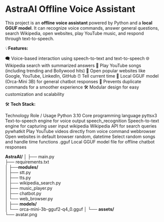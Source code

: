 # AstraAI Offline Voice Assistant

This project is an **offline voice assistant** powered by Python and a **local GGUF model**. It can recognize voice commands, answer general questions, search Wikipedia, open websites, play YouTube music, and respond through text-to-speech.


💡**Features:**

🗨️ Voice-based interaction using speech-to-text and text-to-speech
🌐 Wikipedia search with summarized answers
🎵 Play YouTube songs (including trending and Bollywood hits)
🔗 Open popular websites like Google, YouTube, LinkedIn, GitHub
⏰ Tell current time
🧠 Local GGUF model (Orca-Mini 3B) for general chatbot responses
🔄 Prevents duplicate commands for a smoother experience
🛠️ Modular design for easy customization and scalability

 🛠️ **Tech Stack:**

Technology	Role / Usage
Python 3.10	Core programming language
pyttsx3	Text-to-speech engine for voice output
speech_recognition	Speech-to-text engine for capturing user input
wikipedia	Wikipedia API for search queries
pywhatkit	Play YouTube videos directly from voice command
webbrowser	Open websites in default browser
random, datetime	Select random songs and handle time functions
.gguf	Local GGUF model file for offline chatbot responses


**AstraAI/**
│
├── main.py                     
├── requirements.txt            
│
├──**modules/**                   
│   ├── stt.py                  
│   ├── tts.py                  
│   ├── wikipedia_search.py     
│   ├── music_player.py         
│   ├── chatbot.py              
│   └── web_browser.py          
│
├── **models/**                    
│   └── orca-mini-3b-gguf2-q4_0.gguf
│
└── **assets/**                     
    └── avatar.png

